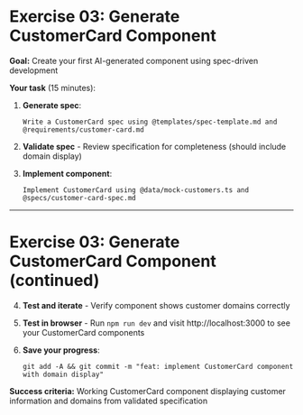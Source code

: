 # Exercise 03: Generate CustomerCard Component

**Goal:** Create your first AI-generated component using spec-driven development

**Your task** (15 minutes):

1. **Generate spec**:
   ```
   Write a CustomerCard spec using @templates/spec-template.md and @requirements/customer-card.md
   ```

2. **Validate spec** - Review specification for completeness (should include domain display)

3. **Implement component**:
   ```
   Implement CustomerCard using @data/mock-customers.ts and @specs/customer-card-spec.md
   ```

---

# Exercise 03: Generate CustomerCard Component (continued)

4. **Test and iterate** - Verify component shows customer domains correctly

5. **Test in browser** - Run `npm run dev` and visit http://localhost:3000 to see your CustomerCard components

6. **Save your progress**:
   ```
   git add -A && git commit -m "feat: implement CustomerCard component with domain display"
   ```

**Success criteria:** Working CustomerCard component displaying customer information and domains from validated specification